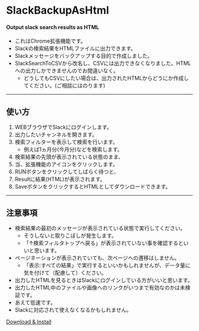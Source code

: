 # SlackBackupAsHtml

#### Output slack search results as HTML
* これはChrome拡張機能です。
* Slackの検索結果をHTMLファイルに出力できます。
* Slackメッセージをバックアップする目的で作成しました。
* SlackSearchToCSVから改名し、CSVには出力できなくなりました。HTMLへの出力しかできませんのでお間違いなく。
    * どうしてもCSVにしたい場合は、出力されたHTMLからどうにか作成してください。(ご相談にはのります)
---
## 使い方
1. WEBブラウザでSlackにログインします。
1. 出力したいチャンネルを開きます。
1. 検索フィルターを表示して検索を行います。
    * 例えば1ヵ月分(今月分)などを検索します。
1. 検索結果の先頭が表示されている状態のまま、
1. 当、拡張機能のアイコンをクリックします。
1. RUNボタンをクリックしてしばらく待つと、
1. Resultに結果(HTML)が表示されます。
1. SaveボタンをクリックするとHTMLとしてダウンロードできます。

---
## 注意事項
* 検索結果の最初のメッセージが表示されている状態で実行してください。
    * そうしないと取りこぼしが発生します。
    * 「↑検索フィルタトップへ戻る」が表示されていない事を確認するといいと思います。
* ページネーションが表示されていても、次ページへの遷移はしません。
    * 「表示:すべての結果」で実行するといいかもしれませんが、データ量に気を付けて（配慮して）ください。
* 出力したHTMLを見るときはSlackにログインしている方がいいと思います。
* 出力したHTML中のファイルや画像へのリンクがいつまで有効なのかは未検証です。
* あえて低速です。
* Slackに対応されて使えなくなるかもしれません。

[Download & Install](https://chrome.google.com/webstore/detail/slackbackupashtml/eihpmdhejmjgafpejnggbflnhmkbfbfn)
